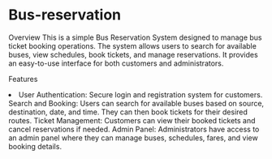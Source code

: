 # Bus-reservation
Overview
This is a simple Bus Reservation System designed to manage bus ticket booking operations. The system allows users to search for available buses, view schedules, book tickets, and manage reservations. It provides an easy-to-use interface for both customers and administrators.

Features
<li>User Authentication: Secure login and registration system for customers.</li>
Search and Booking: Users can search for available buses based on source, destination, date, and time. They can then book tickets for their desired routes.
Ticket Management: Customers can view their booked tickets and cancel reservations if needed.
Admin Panel: Administrators have access to an admin panel where they can manage buses, schedules, fares, and view booking details.
